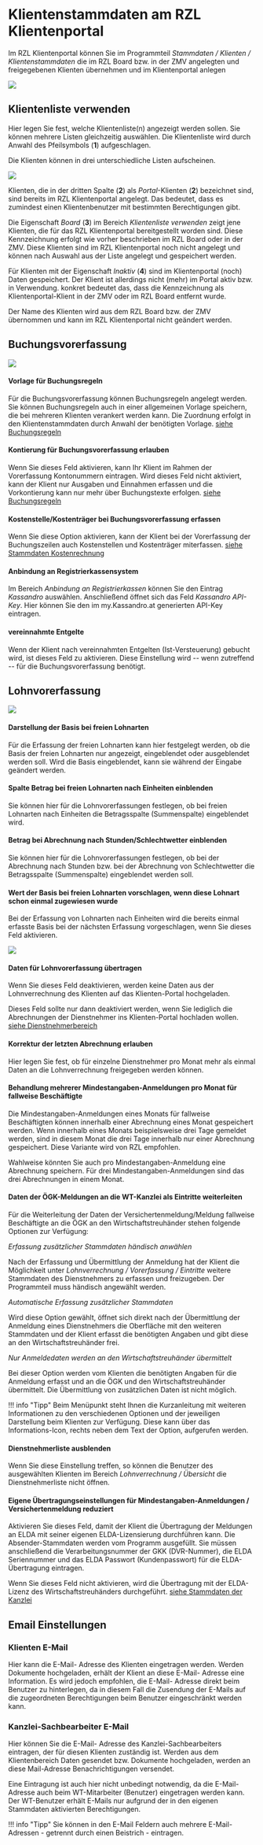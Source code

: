 # Klientenstammdaten am RZL Klientenportal


Im RZL Klientenportal können Sie im Programmteil *Stammdaten / Klienten / Klientenstammdaten* die im RZL Board bzw. in der ZMV angelegten und freigegebenen Klienten übernehmen und im Klientenportal anlegen


![](img/image14.png)


## Klientenliste verwenden

Hier legen Sie fest, welche Klientenliste(n) angezeigt werden sollen. Sie können mehrere Listen gleichzeitig auswählen. Die Klientenliste wird durch Anwahl des Pfeilsymbols (**1**) aufgeschlagen.

Die Klienten können in drei unterschiedliche Listen aufscheinen.


![](img/image-2.png)


Klienten, die in der dritten Spalte (**2**) als *Portal*-Klienten (**2**) bezeichnet sind, sind bereits im RZL Klientenportal angelegt. Das bedeutet, dass es zumindest einen Klientenbenutzer mit bestimmten Berechtigungen gibt.

Die Eigenschaft *Board* (**3**) im Bereich *Klientenliste verwenden* zeigt jene Klienten, die für das RZL Klientenportal bereitgestellt worden sind. Diese Kennzeichnung erfolgt wie vorher beschrieben im RZL Board oder in der ZMV. Diese Klienten sind im RZL Klientenportal noch nicht angelegt und können nach Auswahl aus der Liste angelegt und gespeichert werden.

Für Klienten mit der Eigenschaft *Inaktiv* (**4**) sind im Klientenportal (noch) Daten gespeichert. Der Klient ist allerdings nicht (mehr) im Portal aktiv bzw. in Verwendung. konkret bedeutet das, dass die Kennzeichnung als Klientenportal-Klient in der ZMV oder im RZL Board entfernt wurde.

Der Name des Klienten wird aus dem RZL Board bzw. der ZMV übernommen und kann im RZL Klientenportal nicht geändert werden.

## Buchungsvorerfassung


![](img/image16.png)

#### Vorlage für Buchungsregeln

Für die Buchungsvorerfassung können Buchungsregeln angelegt werden. Sie können Buchungsregeln auch in einer allgemeinen Vorlage speichern, die bei mehreren Klienten verankert werden kann. Die Zuordnung erfolgt in den Klientenstammdaten durch Anwahl der benötigten Vorlage. [siehe Buchungsregeln](../../Finanzbuchhaltung/FibuVorerfassung/Buchungsregeln.md)


#### Kontierung für Buchungsvorerfassung erlauben

Wenn Sie dieses Feld aktivieren, kann Ihr Klient im Rahmen der Vorerfassung Kontonummern eintragen. Wird dieses Feld nicht aktiviert, kann der Klient nur Ausgaben und Einnahmen erfassen und die Vorkontierung kann nur mehr über Buchungstexte erfolgen. [siehe Buchungsregeln](../../Finanzbuchhaltung/FibuVorerfassung/Buchungsregeln.md)

#### Kostenstelle/Kostenträger bei Buchungsvorerfassung erfassen

Wenn Sie diese Option aktivieren, kann der Klient bei der Vorerfassung der Buchungszeilen auch Kostenstellen und Kostenträger miterfassen. [siehe Stammdaten Kostenrechnung](../../Finanzbuchhaltung/FibuVorerfassung/VorerfassungKST.md)

#### Anbindung an Registrierkassensystem

Im Bereich *Anbindung an Registrierkassen* können Sie den Eintrag *Kassandro* auswählen. Anschließend öffnet sich das Feld *Kassandro API-Key*. Hier können Sie den im my.Kassandro.at generierten API-Key eintragen.

#### vereinnahmte Entgelte

Wenn der Klient nach vereinnahmten Entgelten (Ist-Versteuerung) gebucht wird, ist dieses Feld zu aktivieren. Diese Einstellung wird -- wenn zutreffend -- für die Buchungsvorerfassung benötigt.

## Lohnvorerfassung

![](img/image17.png)

#### Darstellung der Basis bei freien Lohnarten

Für die Erfassung der freien Lohnarten kann hier festgelegt werden, ob die Basis der freien Lohnarten nur angezeigt, eingeblendet oder ausgeblendet werden soll. Wird die Basis eingeblendet, kann sie während der Eingabe geändert werden.

#### Spalte Betrag bei freien Lohnarten nach Einheiten einblenden

Sie können hier für die Lohnvorerfassungen festlegen, ob bei freien Lohnarten nach Einheiten die Betragsspalte (Summenspalte) eingeblendet wird.

#### Betrag bei Abrechnung nach Stunden/Schlechtwetter einblenden

Sie können hier für die Lohnvorerfassungen festlegen, ob bei der Abrechnung nach Stunden bzw. bei der Abrechnung von Schlechtwetter die Betragsspalte (Summenspalte) eingeblendet werden soll.

#### Wert der Basis bei freien Lohnarten vorschlagen, wenn diese Lohnart schon einmal zugewiesen wurde

Bei der Erfassung von Lohnarten nach Einheiten wird die bereits einmal erfasste Basis bei der nächsten Erfassung vorgeschlagen, wenn Sie dieses Feld aktivieren.


![](img/image18.png)

#### Daten für Lohnvorerfassung übertragen

Wenn Sie dieses Feld deaktivieren, werden keine Daten aus der Lohnverrechnung des Klienten auf das Klienten-Portal hochgeladen.

Dieses Feld sollte nur dann deaktiviert werden, wenn Sie lediglich die Abrechnungen der Dienstnehmer ins Klienten-Portal hochladen wollen. [siehe Dienstnehmerbereich](../../Dienstnehmerbereich/index.md)

#### Korrektur der letzten Abrechnung erlauben

Hier legen Sie fest, ob für einzelne Dienstnehmer pro Monat mehr als einmal Daten an die Lohnverrechnung freigegeben werden können.

#### Behandlung mehrerer Mindestangaben-Anmeldungen pro Monat für fallweise Beschäftigte

Die Mindestangaben-Anmeldungen eines Monats für fallweise Beschäftigten können innerhalb einer Abrechnung eines Monat gespeichert werden. Wenn innerhalb eines Monats beispielsweise drei Tage gemeldet werden, sind in diesem Monat die drei Tage innerhalb nur einer Abrechnung gespeichert. Diese Variante wird von RZL empfohlen.

Wahlweise könnten Sie auch pro Mindestangaben-Anmeldung eine Abrechnung speichern. Für drei Mindestangaben-Anmeldungen sind das drei Abrechnungen in einem Monat.

#### Daten der ÖGK-Meldungen an die WT-Kanzlei als Eintritte weiterleiten

Für die Weiterleitung der Daten der Versichertenmeldung/Meldung fallweise Beschäftigte an die ÖGK an den Wirtschaftstreuhänder stehen folgende Optionen zur Verfügung:

*Erfassung zusätzlicher Stammdaten händisch anwählen*

Nach der Erfassung und Übermittlung der Anmeldung hat der Klient die Möglichkeit unter *Lohnverrechnung / Vorerfassung / Eintritte* weitere Stammdaten des Dienstnehmers zu erfassen und freizugeben. Der Programmteil muss händisch angewählt werden.

*Automatische Erfassung zusätzlicher Stammdaten*

Wird diese Option gewählt, öffnet sich direkt nach der Übermittlung der Anmeldung eines Dienstnehmers die Oberfläche mit den weiteren Stammdaten und der Klient erfasst die benötigten Angaben und gibt diese an den Wirtschaftstreuhänder frei.

*Nur Anmeldedaten werden an den Wirtschaftstreuhänder übermittelt*

Bei dieser Option werden vom Klienten die benötigten Angaben für die Anmeldung erfasst und an die ÖGK und den Wirtschaftstreuhänder übermittelt. Die Übermittlung von zusätzlichen Daten ist nicht möglich.


!!! info "Tipp"
    Beim Menüpunkt steht Ihnen die Kurzanleitung mit weiteren Informationen zu den verschiedenen Optionen und der jeweiligen Darstellung beim Klienten zur Verfügung. Diese kann über das Informations-Icon, rechts neben dem Text der Option, aufgerufen werden.

#### Dienstnehmerliste ausblenden

Wenn Sie diese Einstellung treffen, so können die Benutzer des ausgewählten Klienten im Bereich *Lohnverrechnung / Übersicht* die Dienstnehmerliste nicht öffnen.

#### Eigene Übertragungseinstellungen für Mindestangaben-Anmeldungen / Versichertenmeldung reduziert

Aktivieren Sie dieses Feld, damit der Klient die Übertragung der Meldungen an ELDA mit seiner eigenen ELDA-Lizensierung durchführen kann. Die Absender-Stammdaten werden vom Programm ausgefüllt. Sie müssen anschließend die Verarbeitungsnummer der GKK (DVR-Nummer), die ELDA Seriennummer und das ELDA Passwort (Kundenpasswort) für die ELDA-Übertragung eintragen.

Wenn Sie dieses Feld nicht aktivieren, wird die Übertragung mit der ELDA-Lizenz des Wirtschaftstreuhänders durchgeführt. [siehe Stammdaten der Kanzlei](../KanzleiStammdaten/StammdatenKanzlei.md)


## Email Einstellungen

### Klienten E-Mail

Hier kann die E-Mail- Adresse des Klienten eingetragen werden. Werden Dokumente hochgeladen, erhält der Klient an diese E-Mail- Adresse eine Information. Es wird jedoch empfohlen, die E-Mail- Adresse direkt beim Benutzer zu hinterlegen, da in diesem Fall die Zusendung der E-Mails auf die zugeordneten Berechtigungen beim Benutzer eingeschränkt werden kann.

### Kanzlei-Sachbearbeiter E-Mail

Hier können Sie die E-Mail- Adresse des Kanzlei-Sachbearbeiters eintragen, der für diesen Klienten zuständig ist. Werden aus dem Klientenbereich Daten gesendet bzw. Dokumente hochgeladen, werden an diese Mail-Adresse Benachrichtigungen versendet.

Eine Eintragung ist auch hier nicht unbedingt notwendig, da die E-Mail-Adresse auch beim WT-Mitarbeiter (Benutzer) eingetragen werden kann. Der WT-Benutzer erhält E-Mails nur aufgrund der in den eigenen Stammdaten aktivierten Berechtigungen.


!!! info "Tipp"
    Sie können in den E-Mail Feldern auch mehrere E-Mail-Adressen - getrennt durch einen Beistrich - eintragen.

